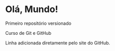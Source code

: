 # Olá, Mundo!
 Primeiro repositório versionado

 Curso de Git e GitHub

Linha adicionada diretamente pelo site do GitHub.
